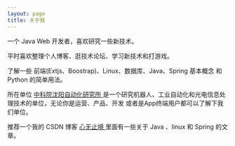 ```yaml
---
layout: page
title: 关于我 
---
```


一个 Java Web 开发者，喜欢研究一些新技术。
<p>
平时喜欢整理个人博客、逛技术论坛、学习新技术和打游戏。
<p>
了解一些 前端(Extjs、Boostrap)、Linux、数据库、Java、Spring 基本概念 和 Python 的简单用法。

<p>

所在单位
<a target="_blank" href="http://www.sia.cn/"> 中科院沈阳自动化研究所 </a>
是一个研究机器人、工业自动化和光电信息处理技术的单位，无论你是运营、产品、开发 或者是App终端用户都可以了解下我们单位。
<p>

推荐一个我的 CSDN 博客
<a target="_blank" href="http://blog.csdn.net/pnoter"> 心无止境 </a>
里面有一些关于 Java 、linux 和 Spring 的文章。



